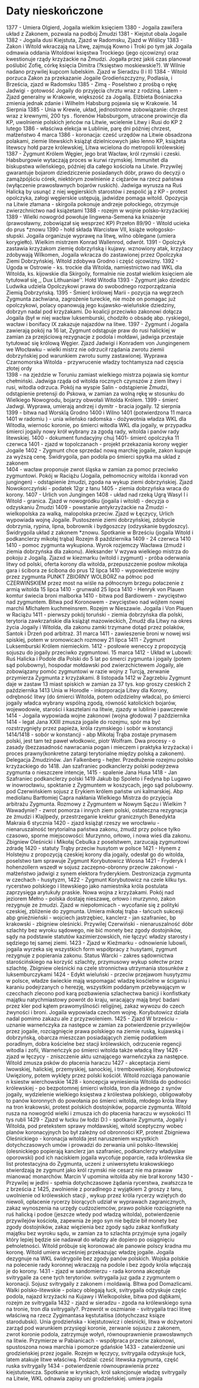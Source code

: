 # Daty nieskończone

1377 - Umiera Olgierd, Jogaila wielkim księciem
1380 - Jogaila zawi1era układ z Zakonem, pozwala na podbój Żmudzi
1381 - Kiejstut obala Jogaile
1382 - Jogaila dusi Kiejstuta, Zjazd w Radomsku, Zjazd w Wiślicy 
1383 - Zakon i Witold wkraczają na Litwę, zajmują Kowno i Troki po tym jak Jogaila odmawia oddania Witoldowi księstwa Trockiego (jego ojcowizny) oraz kwestionuje rządy krzyżackie na Żmudzi. Jogaiła przez jakiś czas planował poślubić Zofię, córkę księcia Dimitra (?księstwo moskiewskie?). W Wilnie nadano przywilej kupcom lubelskim. Zjazd w Sieradzu (I i II)
1384 - Witold porzuca Zakon za przekazanie Jogaile Grodieńszczyzny, Podlasia, i Brześcia, zjazd w Radomsku 
1385 - Zimą - Poselstwo z prośbą o rękę Jadwigi - gotowość Jogaily do przyjęcia chrztu wraz z rodziną. Latem - Zjazd generalny w Krakowie, większość za Jogailą. Elżbieta Bośniaczka zmienia jednak zdanie i Wilhelm Habsburg pojawia się w Krakowie. 
14 Sierpnia 1385 - Unia w Krewie, układ, jednostronne zobowiązanie: chrzest wraz z krewnymi, 200 tys . florenów Habsburgom, utracone prowincje dla KP, uwolnienie polskich jeńców na Litwie, wcielenie Litwy i Rusi do KP
2 lutego 1386 - właściwa elekcja w Lublinie, parę dni później chrzest, małżeństwo
4 marca 1386 - koronacja: cześć urzędów na Litwie obsadzona polakami, ziemie litewskich książąt dzielnicowych jako lenno KP, książeta litewscy hołd parze królewskiej, Litwa wcielona do metropolii królewskiej 
1387 - Zygmunt Królem Węgier, jego brat Wacław, król rzymski i czeski. Habsburgowie wytaczają proces w kurwi rzymskiej. Immunitet dla biskupstwa wileńskiego, później dla całego kościoła na Litwie. Przywilej gwarantuje bojarom dziedziczenie posiadanych dóbr, prawo do decyzji o zamążpójściu córek, niektórym zowlnienie z ciężarów na rzecz państwa (wyłączenie prawosławnych bojarów ruskich). Jadwiga wyrusza na Ruś Halicką by usunąć z niej węgierskich starostów i zespolić ją z KP - protest opolczyka, załogi węgierskie ustępują, jadwidze pomaga witold. Opozycja na Litwie złamana - skirgoila pokonuje andrzeje połockiego, otrzymuje zwierzchnictwo nad książetami 
1388 - rozejm w wojnie polsko-krzyżackiej 
1389 - Wielki nowogród powołuje lingwena-Semena ka kniazenje (prawosławny, zobowiązał się wesprzeć KP)
Przełon 89/90 - Witold ucieka do prus *znowu
1390 - hołd składa Warcisław VII, książe wołogosko-słupski. Jogaila organizuje wyprawę na litwę, wilno oblegane (umiera korygiełło). Wielkim mistrzem Konrad Wallenrod, odwrót.
1391 - Opolczyk zastawia krzyżakom ziemię dobrzyńską i kujawy. wznowiony atak, krzyżacy zdobywają Wilkomen, Jogaila wkracza do zastawionej przez Opolczyka Ziemi Dobrzyńskiej. Witold zdobywa Grodno i część ojcowizny.
1392 - Ugoda w Ostrowie - ks. trockie dla Witolda, namiestnictwo nad WKL dla Witolda, ks. kijowskie dla Skirgoily, formalnie nie został wielkim  księciem ale tytułował się ,, Dux Lithuaniae''. Hołd Witodla 
1393 - Zygmunt jako dziedzic Ludwika udziela Opolczykowi prawa do swobodnego rozporządzania Ziemią Dobrzyńską. 
1395 - Śmierć królowej Marii - pozycja na węgrzech Zygmunta zachwiana, zagrożenie tureckie, nie może on pomagac już opolczykowi, polacy opanowują jego kujawsko-wieluńskie dziedziny, dobrzyn nadal pod krzyżakami. Do koalicji przeciwko zakonowi dołącza Jogaila (był w niej wacław luksemburski, chodziło o obsadę abp. ryskiego), wacław i bonifacy IX zakazuje najazdów na litwe.
1397 - Zygmunt i Jogaila zawierają pokój na 16 lat, Zygmunt odstąpuje praw do rusi halickiej w zamian za przejściową rezygnacje z podola i mołdawi, jadwiga przestaje tytułować się królową Węgier. Zjazd Jadwigi i Konradem von Jungingenem we Włocławku - wielki mistrz nie odrzucił rządania zwrotu ziemii dobrzyńskiej pod warunkiem zwrotu sumy zastawionej. Wyprawa Czarnomorska Witolda - przywrucenie władzy tochtamysza nad częscia złotej ordy  
1398 - na zjeździe w Toruniu zamiast wielkiego mistrza pojawia się komtur chełmiński. Jadwiga rząda od witolda rocznych czynszów z ziem litwy i rusi, witodla odrzuca. Pokój na wyspie Salin - odstąpienie Żmudzi, odstąpienie pretensji do Pskowa, w zamian za wolną rękę w stosunku do Wielkiego Nowogrodu, bojarzy obwołali Witolda Królem. 
1399 - śmierć Jadwgi. Wyprawa, umierają andrzej i dymitr - bracia jogaily.
12 sierpnia 1399 - bitwa nad Worsklą 
Grodno 1400 i Wilno 1401 (potwierdzona 11 marca 1401 w radomiu ) - unia wileńsko radomska - dożywotnia władza WKL dla Witodla, wiernośc koronie, po śmierci witodla WKL dla jogaily, w przypadku śmierci jogaily nowy krół wybrany za zgodą rady, witolda i panów rady litewskiej. 
1400 - dokument fundacyjny chuj 
1401- śmierć opolczyka
11 czerwca 1401 - zjazd w topolczanach - projekt przekazania korony węgier Jogaile
1402 - Zygmunt chce sprzedać nową marchię jogaile, zakon kupuje za wyższą cenę. Świdrygoila, pan podola po śmierci spytka ma uklad z zakonem  
1404 - wacław proponuje zwrot śląska w zamian za pomoc przeciwko zygmuntowi. Pokój w Raciążu (Jogaila, pełnomocnicy witolda i konrad von jungingen) - odstąpienie żmudzi, zgoda na wykup ziemi dobrzyńskiej. Zjazd Nowokorczyński - podatek 12gr z łanu 
1405 - ziemia dobrzyńska wraca do korony.
1407 - Urlich von Jungingen 
1408 - układ nad rzeką Ugrą Wasyl I i Witold - granica. Zjazd w nowogródku (jogaila i witold) - decyzja o odzyskaniu Żmudzi 
1409 - powstanie antykrzyżackie na Żmudzi - wielkopolska za walką, malopolska przeciw. Zjazd w Łęczycy, Urlich wypowiada wojnę Jogaile. Pustoszenie ziemi dobrzyńskiej, zdobycie dobrzynia, rypina, lipna, bobrownik i bydgoszczy (odzyskanie bygdoszcy). Świdrygoila układ z zakonem *znowu. Spotkanie w Brześciu (jogaila Witold i podkanclerzy mikołaj trąba)
Rozejm 8 października 1409 - 24 czerwca 1410
1410 - pomoc zygmunta wykupiona. Wyrok rozjemczy Wacława (żmudź i ziemia dobrzyńska dla zakonu). Aleksander V wzywa wielkiego mistrza do pokoju z Jogailą. Zjazxd w kiezmarku (witold i zygmunt) - próba oderwania litwy od polski, oferta korony dla witolda, przepuszczenie posłow mikołaja gara i ścibora ze ścibona do prus
12 lipca 1410 - wypowiedzenie wojny przez zygmunta
PUNKT ZBIORNY WOLBÓRZ na północ pod CZERWIŃSKIEM przez most na wiśle na północnym brzegu połaczenie z armią witolda 
15 lipca 1410 - grunwald
25 lipca 1410 - Henryk von Plauen komtur świecia broni malborka
1410 - bitwa pod Bardiowem - zwycięstwo nad zygmuntem. Bitwa pod Koronowem - zwycięstwo nad wójtem nowej marchii MIchałem kuchmeinsrem. Rozejm w Nieszawie. Jogaila i Von Plauen w Raciążu
1411 - pierwszy pokój toruński - ziemia dobrzyńska dla polski, terytoria zawkrzańskie dla książąt mazowieckich, Żmudź dla Litwy na okres życia Jogaily i Witolda, dla zakonu zamki trzymane dotąd przez polaków, Santok i Drzeń pod arbitraż. 
31 marca 1411 - zawieszenie broni w nowej wsi spiskiej, potem w sromowicach rozmowy 
21 lipca 1411 - Zygmunt Luksemburski Królem niemieckim.
1412 - posłowie weneccy z propozycją sojuszu do jogaily przeciwko zygmuntowi. 
15 marca 1412 - Układ w Lubowli: Ruś Halicka i Podole dla Polski do 5 lat po śmerci zygmunta i jogaily (potem sąd polubowny), hospodar mołdawski pod zwierzchictewem Jogaily, ale zobowiązany pomóc zygmuntowi w razie wojny z Turcją, zerwanie przymierza Zygmunta z krzyżakami. 
8 listopada 1412 w Zagrzebiu Zygmunt daje w zastaw 13 miast spiskich w zamian za 37 tys. kop groszy czeskich
2 października 1413 Unia w Horodle - inkorporacja Litwy dla Korony, odrębność litwy (do śmierci Witolda, potem odzdzielny władca), po śmierci jogaily władca wybrany wspólną zgodą, równość katolickich bojarów, wojewodowie, starości i kasztelani na litwie, zjazdy w lublinie i pawczewie
1414 - Jogaila wypowiada wojne zakonowi (wojna głodowa)
7 października 1414 - legat Jana XXIII zmusza jogaile do rozejmu, spór ma być rozstrzygnięty przez papieża, króla rzymskiego i sobór w konstancji
1414/1418 - sobór w konstancji - abp Mikołaj Trąba zostaje prymasem polski, jest tam też paweł włodkowic, piotr Wolfram. Dwa procesy - o zasady (bezzasadność nawracania pogan i mieczem i praktyka krzyżacka) i proces prawny(konkretne zatargi terytorialne między polską a zakonem). Delegacja Żmudzinów. Jan Falkenberg - hejter. Przedłużenie rozejmu polsko krzyżackiego do 1418. Jan szafraniec podkanclerzy polski podejrzewa zygmunta o nieszczere intencje, 
1415 - spalenie Jana Husa
1418 - Jan Szafraniec podkanclerzy polski
1419  Jakub bp Spoleto i Fedyna bp Lugawo w inowrocławiu, spoktanie z Zygmuntem w koszycach, jego sąd polubowny. pod Czerwińskiem sojusz z Erykiem królem państw uni kalmarskiej. Abp mediolanu Bartłomiej Capra nakłania Wielkiego Mistrza do przyjęcia arbitrażu Zygmunta. Rozmowy z Zygmuntem w Nowym Sączu i Wielkim ?Wawadynie? - zwrot pomorza i innych ziem polski, ostateczna rezygnacja ze żmudzi i Klajlpedy, przestrzeganie krektur granicznych Benedykta Makraia
 6 stycznia 1420 - zjazd książąt rzeszy we wrocławiu - nienaruszalność terytorialna państwa zakonu, żmudź przy polsce tylko czasowo, sporne miejscowości: Murzynno, orłowo, i nowa wieś dla zakonu. Zbigniew Oleśnicki i Mikołaj Cebulka z poselstwem, zarzucają zygmuntowi zdradę
 1420 - statuty Trąby przeciw husytom w polsce
1421 - Hynem z Holstejnu z propozycją czeskiej korony dla jogaily, odesłał go do witolda, poselstwo tam sprawuje Zygmunt Korybutowicz
Wiosna 1421 - Fryderyk I hohenzollern wszedł w sojusz zaczepno-obronny przeciw zakonowi - małżeństwo jadwigi z synem elektora fryderykiem. Destronizacja zygmunta w czechach - husytyzm, 
1422 - Zygmunt Korybutowicz na czele kilku tys. rycerstwo polskiego i litewskiego jako namiestnika króla postulata zaprzysięga arytukuły praskie. Nowa wojna z krzyżakami. Pokój nad jeziorem Mełno - polska dostaję nieszawę, orłowo i murzynno, zakon rezygnuje ze żmudzi. Zjazd w niepołomicach - wycofanie się z polityki czeskiej, zbliżenie do zygmunta. Umiera mikołaj trąba - łańcuch sukcesji abp gnieźnieński - wojciech jastrzębiec, kanclerz - jan szafraniec, bp krakowski - zbigniew oleśnicki. Przywilej Czerwiński - nienaruszalność dóbr szlachty bez wyroku sądowego, nie bić monety bez zgody dostojników, sądy na podstawie statutów kazimierzowskich, nie łączyć władzy starosty i sędziego tej samej ziemi.
1423 - Zjazd w Kieźmarku - odnowienie lubowli, jogaila wyrzeka się wszystkich form współpracy z husytami, zygmunt rezygnuje z popierania zakonu. Status Warcki - zakres sądownictwa starościńskiego na korzyść szlachty, przymusowy wykup sołectw przez szlachtę. Zbigniew oleśnicki na czele stronnictwa utrzymania stosunków z luksemburczykami 
1424 - Edykt wieluński - przeciw przejawom husytyzmu w polsce, władze świeckie mają wspomagać wladzę kosćielne w ściganiu i karaniu podejrzanych o herezję, wszystkim poddanym przebywającym w czecchach zlecono pod karą pozbawienia szlachectwa banicji i konfistkaty majątku natychmiastowy powrót do kraju, wracający mają bnyć badani przez kler pod kątem prawomyślnośći religijnej, zakaz wywozu do czech żwyności i broni. Jogaila wypowiada czechom wojnę. Korybutowicz działa nadal pomimo zakazu ale z przyzwoleniem.
1425 - Zjazd W brześciu - uznanie warneńczyka za następce w zamian za potwierdzenie przywilejów przez jogaile, rozciągnięcie prawa polskiego na ziemie ruską, kujawską i dobrzyńską, obarcza mieszczan posiadających ziemię podatkiem poradlnym, dobra kościelne bez stacji królewskich, odrzucenie regencji witodla i zofii, Warneńczyk po śmierci witolda także władcą litwy
1426 - zjazd w łęczycy - zniszczenie aktu uznającego warneńczyka za następce. Witold zmusza psków do płacenia haraczu
1427 - akceptacja ziemi lwowskiej, halickiej, przemyskiej, sanockiej, i trembowelskiej. Korybutowicz Uwięziony, potem wyklęty przez polski kościół. Witold rozciąga panowanie n ksiestw wierchowskie 
1428 - koncepcja wyniesienia Witolda do godności królewskiej - po bezpotomnej śmierci witolda, tron dla jednego z synów jogaily, wydzielenie wielkiego księstwa z królestwa polskiego, obligowałoby to panów koronnych do powołania po śmierci witolda, młodego króla litwy na tron krakowski, protest polskich dostojników, poparcie zygmunta. Witold rusza na nowogród wielki i zmusza ich do płacenia haraczu w wysokości 11 tys rubli
1429 - Zjazd w łucku (w łodzi D:) - spotkanie Zygmunta, Jogaily i Witolda, pod pretekstem sprawy  mołdawskiej, witold sceptyczny wobec planów koronacyjnych bo był zależny od obronności KP, protest Zbigniewa Oleśnickiego - koronacja witolda jest naruszeniem wszystkich dotychczasowych umów i prowadzi do zerwania unii polsko-litewskiej (olesnickiego popierają kanclerz jan szafraniec, podkanclerzy władyslaw oporowski) pod ich naciskiem jogaila wycofuje poparcie, rada królewska śle list protestacyjna do Zygmunta, uczeni z uniwersytetu krakowskiego stwierdzają że zygmunt jako król rzymski nie cesarz nie ma prawaw mianować monarchów. Marcin V upomina witolda aby nie brał korony
1430 - Przywilej w jedlni - spełnia dotychczasowe żądania rycerstwa, zwałszcza te z brześcia z 1425, zwolnienie z poradlnego z wyjątkiem 2 groszy z łanu, uwolnienie od królewskich stacji , wykup przez króla rycerzy wziętych do niewoli, opłacenie rycerzy biorących udział w wyprawach zagranicznych, zakaz wynoszenia na urzędy cudzoziemców, prawo polskie rozciągniete na ruś halicką i podoe (jeszcze wtedy pod władzą witolda), potwierdzenie przywilejów kościoła, zapewnia że jego syn nie będzie bił monety bez zgody dostojników, zakaz więzienia bez zgody sądu zakaz konfistkaty majątku bez wyroku sądu, w zamian za to szlachta przyjmuje syna jogaily który lepiej będzie sie nadawał do władzy ale dopiero po osiągnięciu pełnoletności. Witold próbuje się koronować ale panowie polscy kradna mu koronę. Witold umiera wcześniej przekazując władzę jogaile. Jogaila dezygnuje na WKL świdrygoile bez zgody panów polskich. Wojska polskie na polecenie rady koronnej wkraczają na podole i bez zgody króla włączają je do korony.
1431 - zjazd w sandomierzu - rada koronna akceptuje svitrygaile za cene tych terytoriów. svitrygaila juz gada z zygmuntem o koronacji. Sojusz svitrygaily z zakonem i moldawią. BItwa pod Domazlicami. Walki polsko-litewskie - polacy oblegają łuck, svitrygaila odzyskuje częśc podola, najazd krzyżacki na Kujawy i Wielkopolske, bitwa pod dąbkami, rozejm ze svitrygaila
1432 - zjazd w sieradzu - zgoda na królewskiego syna na tronie, tron dla svitrygaily?. Przewrót w oszmianie - svitrygaila traci litwę właściwą na rzecz Zygimantasa kęstutaitisa (dotychczasz ksiąze starodubski). Unia grodzieńska - kiejstutowicz i oleśnicki, litwa w dożywtoni zarząd pod warunkiem przysięgi koronie, zerwanie sojuszu z zakonem, zwrot koronie podola, zatrzymuje wołyń, równouprawnienie prawosławnych na litwie. Przymierze w Pabianicach - współpraca przeciw zakonowi, spustoszona nowa marchia i pomorze gdańskie
1433 - zatwierdzenie uni grodzieńskiej przez jogaile. Rozejm w łęczycy, svitrygaila odzyskuje łuck, latem atakuje litwe właściwą. Podzial: cześć litewska zygmunta, część ruska svitrygaily 
1434 - potwierdzenie równouprawienia przez kiejstutowicza. Spotkanie w krynkach, król sakncjonuje władzę svitrygaily na Litwie, WKL odnawia zapisy uni grodzieńskiej. umiera jogaila
